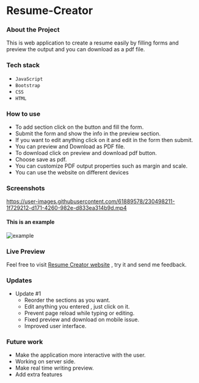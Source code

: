 # Resume-Creator
### About the Project
This is web application to create a resume easily by filling forms and preview the output and you can download as a pdf file.
### Tech stack
- `JavaScript`
- `Bootstrap`
- `CSS`
- `HTML`

### How to use
- To add section click on the button and fill the form.
- Submit the form and show the info in the preview section.
- If you want to edit anything click on it and edit in the form then submit.
- You can preview and Download as PDF file.
- To download click on preview and download pdf button.
- Choose save as pdf.
- You can customize PDF output properties such as margin and scale.
- You can use the website on different devices

### Screenshots


https://user-images.githubusercontent.com/61889578/230498211-1f729212-d171-4260-982e-d833ea314b9d.mp4

#### This is an example 
![example](https://user-images.githubusercontent.com/61889578/230504183-5ebff639-1244-4a88-a631-dfac715c959d.jpg)


### Live Preview
Feel free to visit [Resume Creator website](https://mohamad-khalid.github.io/Resume-Creator/) , try it and send me feedback. 

### Updates
- Update #1
  - Reorder the sections as you want.
  - Edit anything you entered , just click on it. 
  - Prevent page reload while typing or editing.
  - Fixed preview and download on mobile issue.
  - Improved user interface.
  
### Future work
- Make the application more interactive with the user.
- Working on server side.
- Make real time writing preview.
- Add extra features



